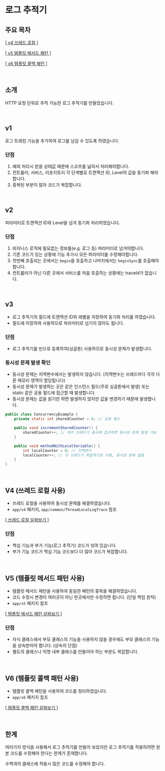# 로그 추적기

## 주요 목차

[[ v4 쓰레드 로컬 ]](#v4-쓰레드-로컬-사용)

[[ v5 템플릿 메서드 패턴 ]](#v5-템플릿-메서드-패턴-사용)

[[ v6 템플릿 콜백 패턴 ]](#v6-템플릿-콜백-패턴-사용)

<br>

## 소개

HTTP 요청 단위로 추적 가능한 로그 추적기를 만들었습니다.

<br>

## v1

로그 트래킹 기능을 추가하여 로그를 남길 수 있도록 하였습니다.

### 단점

1. 예외 처리시 받을 상태값 때문에 스코프를 넓혀서 처리해야합니다. 
2. 컨트롤러, 서비스, 리포지토리 각 단계별로 트랜잭션 ID, Level의 값을 동기화 해야합니다.
3. 중복된 부분이 많아 코드가 복잡합니다.

<br>

## v2

파라미터로 트랜잭션 ID와 Level을 넘겨 동기화 처리하였습니다.

### 단점

1. 비지니스 로직에 필요없는 정보를(e.g. 로그 등) 파라미터로 넘겨야합니다.
2. 기존 코드가 있는 상황에 기능 추가시 모든 파라미터를 수정해야합니다.
3. 첫번째 호출되는 곳에서는 `begin`을 호출하고 나머지에서는 `beginSync`를 호출해야합니다.
4. 컨트롤러가 아닌 다른 곳에서 서비스를 처음 호출하는 상황에는 traceId가 없습니다.

<br>

## v3

- 로그 추적기의 필드에 트랜잭션 ID와 레벨을 저장하여 동기화 처리를 하였습니다.
- 필드에 저장하여 사용하므로 파라미터로 넘기지 않아도 됩니다.

### 단점

- 로그 추적기를 빈으로 등록하여(싱글톤) 사용하므로 동시성 문제가 발생합니다.

### 동시성 문제 발생 확인

- 동시성 문제는 지역변수에서는 발생하지 않습니다. (지역변수는 쓰레드마다 각각 다른 메모리 영역이 할당됩니다)
- 동시성 문제가 발생하는 곳은 같은 인스턴스 필드(주로 싱글톤에서 발생) 또는 static 같은 공용 필드에 접근할 때 발생합니다.
- 동시성 문제는 값을 읽기만 하면 발생하지 않지만 값을 변경하기 때문에 발생합니다.

```java
public class ConcurrencyExample {
    private static int sharedCounter = 0; // 공용 필드

    public void incrementSharedCounter() {
        sharedCounter++; // 여러 쓰레드가 동시에 접근하면 동시성 문제 발생 가능
    }

    public void methodWithLocalVariable() {
        int localCounter = 0; // 지역변수
        localCounter++; // 각 쓰레드가 독립적으로 사용, 동시성 문제 없음
    }
}
```

<br>

## V4 (쓰레드 로컬 사용)

- 쓰레드 로컬을 사용하여 동시성 문제를 해결하였습니다.
- `app/v4` 패키지, `app/common/ThreadLocalLogTrace` 참조

[[ 쓰레드 로컬 살펴보기 ]](https://github.com/woosungkim0123/spring-jpa-deep-dive/tree/master/spring_aop/log_tracker/notion/thread_local)

### 단점

- 핵심 기능과 부가 기능(로그 추적기) 코드가 섞여 있습니다.
- 부가 기능 코드가 핵심 기능 코드보다 더 많아 코드가 복잡합니다.

<br>

## V5 (템플릿 메서드 패턴 사용)

- 템플릿 메서드 패턴을 사용하여 동일한 패턴의 중복을 해결하였습니다.
- 코드 수정시 변경이 여러곳이 아닌 한곳에서만 수정하면 됩니다. (단일 책임 원칙)
- `app/v5` 패키지 참조

[[ 템플릿 메서드 패턴 살펴보기 ]](https://github.com/woosungkim0123/spring-jpa-deep-dive/tree/master/spring_aop/log_tracker/notion/template_method)

### 단점

- 자식 클래스에서 부모 클래스의 기능을 사용하지 않을 경우에도 부모 클래스의 기능을 상속받아야 합니다. (상속의 단점)
- 별도의 클래스나 익명 내부 클래스를 만들어야 하는 부분도 복잡합니다.

<br>

## V6 (템플릿 콜백 패턴 사용)

- 템플릿 콜백 패턴을 사용하여 코드를 정리하였습니다.
- `app/v6` 패키지 참조

[[ 템플릿 콜백 패턴 살펴보기 ]](https://github.com/woosungkim0123/spring-jpa-deep-dive/tree/master/spring_aop/log_tracker/notion/template_callback)

<br>

## 한계

여러가지 방식을 사용해서 로그 추적기를 만들어 보았지만 로그 추적기를 적용하려면 원본 코드를 수정해야 한다는 한계가 존재합니다. 

수백개의 클래스에 적용시 많은 코드를 수정해야 합니다.
